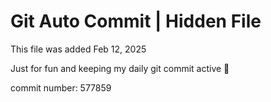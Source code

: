 # Git Auto Commit | Hidden File

This file was added Feb 12, 2025

Just for fun and keeping my daily git commit active 🤪

commit number: 577859
